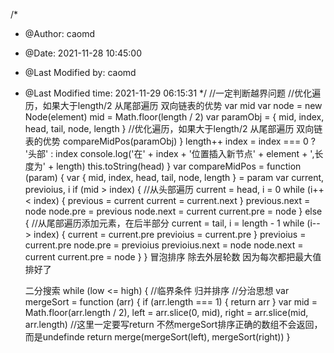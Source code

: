 /*
 * @Author: caomd 
 * @Date: 2021-11-28 10:45:00 
 * @Last Modified by: caomd
 * @Last Modified time: 2021-11-29 06:15:31
 */
//一定判断越界问题
//优化遍历，如果大于length/2 从尾部遍历 双向链表的优势
     var mid
            var node = new Node(element)
            mid = Math.floor(length / 2)
            var paramObj = {
                mid,
                index,
                head,
                tail,
                node,
                length
            }
            //优化遍历，如果大于length/2 从尾部遍历 双向链表的优势
            compareMidPos(paramObj)
        }
        length++
        index = index === 0 ? '头部' : index
        console.log('在' + index + '位置插入新节点' + element + ',长度为' + length)
        this.toString(head)
    }
    var compareMidPos = function (param) {
        var { mid,
            index,
            head,
            tail,
            node,
            length } = param
        var current, previoius, i
        if (mid > index) { //从头部遍历
            current = head, i = 0
            while (i++ < index) {
                previous = current
                current = current.next
            }
            previous.next = node
            node.pre = previous
            node.next = current
            current.pre = node
        } else {
            //从尾部遍历添加元素，在后半部分
            current = tail, i = length - 1
            while (i-- > index) {
                current = current.pre
                previoius = current.pre
            }
            previoius = current.pre
            node.pre = previoius
            previoius.next = node
            node.next = current
            current.pre = node
        }
    }
    冒泡排序 除去外层轮数 因为每次都把最大值排好了

    二分搜索
     while (low <= high) { //临界条件
    归并排序
    //分治思想 
    var mergeSort = function (arr) {
    if (arr.length === 1) {
        return arr
    }
    var mid = Math.floor(arr.length / 2),
        left = arr.slice(0, mid),
        right = arr.slice(mid, arr.length)
    //这里一定要写return 不然mergeSort排序正确的数组不会返回，而是undefinde
    return merge(mergeSort(left), mergeSort(right))
   }